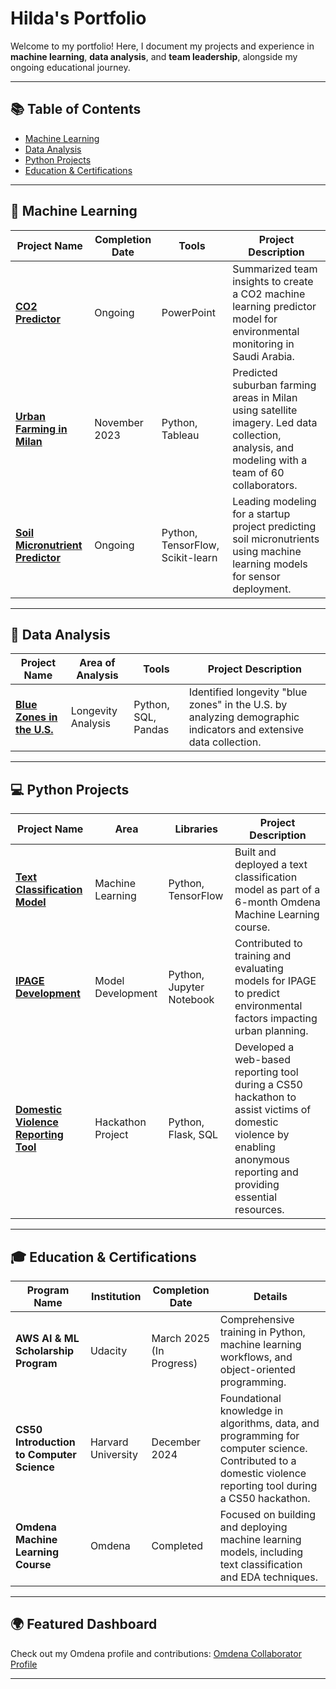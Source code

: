 # Hilda's Portfolio

Welcome to my portfolio! Here, I document my projects and experience in **machine learning**, **data analysis**, and **team leadership**, alongside my ongoing educational journey.

---

## 📚 Table of Contents

- [Machine Learning](#machine-learning)
- [Data Analysis](#data-analysis)
- [Python Projects](#python-projects)
- [Education & Certifications](#education--certifications)

---

## 🧠 Machine Learning

| Project Name                       | Completion Date   | Tools                                   | Project Description                                                                                                                                                 |
|------------------------------------|-------------------|----------------------------------------|---------------------------------------------------------------------------------------------------------------------------------------------------------------------|
| [**CO2 Predictor**](https://github.com/OmdenaAI/IPAGE/tree/main/notebooks/task_3_model_development_and_training/by-Hilda) | Ongoing           | PowerPoint                              | Summarized team insights to create a CO2 machine learning predictor model for environmental monitoring in Saudi Arabia.                                              |
| [**Urban Farming in Milan**](https://github.com/OmdenaAI/IPAGE/tree/main/notebooks/task_3_model_development_and_training/by-Hilda) | November 2023     | Python, Tableau                         | Predicted suburban farming areas in Milan using satellite imagery. Led data collection, analysis, and modeling with a team of 60 collaborators.                     |
| [**Soil Micronutrient Predictor**](https://github.com/OmdenaAI/IPAGE/tree/main/notebooks/task_3_model_development_and_training/by-Hilda) | Ongoing           | Python, TensorFlow, Scikit-learn        | Leading modeling for a startup project predicting soil micronutrients using machine learning models for sensor deployment.                                           |

---

## 🔢 Data Analysis

| Project Name                       | Area of Analysis   | Tools                                   | Project Description                                                                                                                                                 |
|------------------------------------|--------------------|----------------------------------------|---------------------------------------------------------------------------------------------------------------------------------------------------------------------|
| [**Blue Zones in the U.S.**](https://github.com/HildaPosada/SanJoseUSAChapter_BlueZoneProject/blob/main/Non_imputated_EDA.ipynb) | Longevity Analysis | Python, SQL, Pandas                     | Identified longevity "blue zones" in the U.S. by analyzing demographic indicators and extensive data collection.                                                   |

---

## 💻 Python Projects

| Project Name                       | Area               | Libraries                              | Project Description                                                                                                                                                 |
|------------------------------------|--------------------|----------------------------------------|---------------------------------------------------------------------------------------------------------------------------------------------------------------------|
| [**Text Classification Model**](https://github.com/HildaPosada/Streamlit-NLP-Omdenaschool) | Machine Learning   | Python, TensorFlow                      | Built and deployed a text classification model as part of a 6-month Omdena Machine Learning course.                                                                 |
| [**IPAGE Development**](https://github.com/OmdenaAI/IPAGE/tree/main/notebooks/task_3_model_development_and_training/by-Hilda) | Model Development  | Python, Jupyter Notebook                | Contributed to training and evaluating models for IPAGE to predict environmental factors impacting urban planning.                                                  |
| [**Domestic Violence Reporting Tool**](https://github.com/HildaPosada/Domestic-Violence-Reporting-Tool) | Hackathon Project   | Python, Flask, SQL                      | Developed a web-based reporting tool during a CS50 hackathon to assist victims of domestic violence by enabling anonymous reporting and providing essential resources.|

---

## 🎓 Education & Certifications

| Program Name                        | Institution                          | Completion Date                     | Details                                                                                                                                                               |
|-------------------------------------|--------------------------------------|-------------------------------------|---------------------------------------------------------------------------------------------------------------------------------------------------------------------|
| **AWS AI & ML Scholarship Program** | Udacity                              | March 2025 (In Progress)            | Comprehensive training in Python, machine learning workflows, and object-oriented programming.                                                                       |
| **CS50 Introduction to Computer Science** | Harvard University             | December 2024                       | Foundational knowledge in algorithms, data, and programming for computer science. Contributed to a domestic violence reporting tool during a CS50 hackathon.       |
| **Omdena Machine Learning Course**  | Omdena                               | Completed                           | Focused on building and deploying machine learning models, including text classification and EDA techniques.                                                        |

---

## 🌍 Featured Dashboard

Check out my Omdena profile and contributions: [Omdena Collaborator Profile](https://collaborator.omdena.com/collaborator-profile/67383)

---
